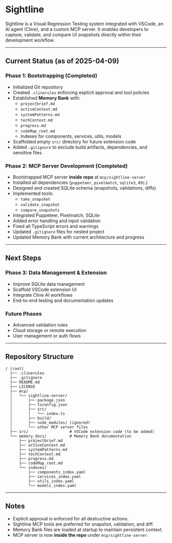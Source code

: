# Sightline

Sightline is a Visual Regression Testing system integrated with VSCode, an AI agent (Cline), and a custom MCP server. It enables developers to capture, validate, and compare UI snapshots directly within their development workflow.

---

## Current Status (as of 2025-04-09)

### Phase 1: Bootstrapping **(Completed)**
- Initialized Git repository
- Created `.clinerules` enforcing explicit approval and tool policies
- Established **Memory Bank** with:
  - `projectbrief.md`
  - `activeContext.md`
  - `systemPatterns.md`
  - `techContext.md`
  - `progress.md`
  - `codeMap_root.md`
  - Indexes for components, services, utils, models
- Scaffolded empty `src/` directory for future extension code
- Added `.gitignore` to exclude build artifacts, dependencies, and sensitive files

### Phase 2: MCP Server Development **(Completed)**
- Bootstrapped MCP server **inside repo** at `mcp/sightline-server`
- Installed all dependencies (`puppeteer`, `pixelmatch`, `sqlite3`, etc.)
- Designed and created SQLite schema (snapshots, validations, diffs)
- Implemented tools:
  - `take_snapshot`
  - `validate_snapshot`
  - `compare_snapshots`
- Integrated Puppeteer, Pixelmatch, SQLite
- Added error handling and input validation
- Fixed all TypeScript errors and warnings
- Updated `.gitignore` files for nested project
- Updated Memory Bank with current architecture and progress

---

## Next Steps

### Phase 3: Data Management & Extension
- Improve SQLite data management
- Scaffold VSCode extension UI
- Integrate Cline AI workflows
- End-to-end testing and documentation updates

### Future Phases
- Advanced validation rules
- Cloud storage or remote execution
- User management or auth flows

---

## Repository Structure

```
/ (root)
  ├── .clinerules
  ├── .gitignore
  ├── README.md
  ├── LICENSE
  ├── mcp/
  │   └── sightline-server/
  │       ├── package.json
  │       ├── tsconfig.json
  │       ├── src/
  │       │   └── index.ts
  │       ├── build/
  │       ├── node_modules/ (ignored)
  │       └── other MCP server files
  ├── src/                  # VSCode extension code (to be added)
  └── memory_docs/          # Memory Bank documentation
      ├── projectbrief.md
      ├── activeContext.md
      ├── systemPatterns.md
      ├── techContext.md
      ├── progress.md
      ├── codeMap_root.md
      └── indexes/
          ├── components_index.yaml
          ├── services_index.yaml
          ├── utils_index.yaml
          └── models_index.yaml
```

---

## Notes

- Explicit approval is enforced for all destructive actions.
- Sightline MCP tools are preferred for snapshot, validation, and diff.
- Memory Bank files are loaded at startup to maintain persistent context.
- MCP server is now **inside the repo** under `mcp/sightline-server`.
